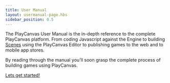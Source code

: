 ```yaml
---
title: User Manual
layout: usermanual-page.hbs
sidebar_position: 0.5
---
```


The PlayCanvas User Manual is the in-depth reference to the complete PlayCanvas platform. From coding Javascript against the Engine to building [Scenes][1] using the PlayCanvas Editor to publishing games to the web and to mobile app stores.

By reading through the manual you'll soon grasp the complete process of building games using PlayCanvas.

[Lets get started!][2]

[1]: /user-manual/glossary#scene
[2]: /user-manual/introduction
